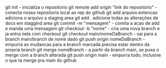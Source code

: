 git init - inicializa o repositorio
git remote add origin "link do repositório" - conecta nosso repositorio local ao rep do github
git add arquivo.extencao adiciona o arquivo a staging area
git add . adiciona todas as alterações de docs em staggind area
git commit -m "mensagem" - comita a acao de add e manda uma mensagem
git checkout -b "nome" - cria uma nova branch e ja entra nela com checkout
git checkout main/nomeDaBranch - sai para a branch main/branch de nome dado
git push origin nomeDaBranch - empurra as mudancas para a branch marcada
    precisa estar dentro da propria branch
git merge nomeBranch - a partir da branch main, se puxa o merge com a branch alterada
git push origin main - empurra tudo, inclusive o que ta merge pra main do github